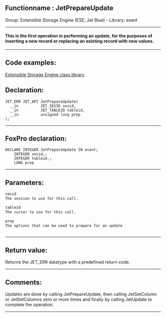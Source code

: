 <link rel="stylesheet" type="text/css" href="../../css/win32api.css">  
<link rel="stylesheet" href="https://cdnjs.cloudflare.com/ajax/libs/font-awesome/4.7.0/css/font-awesome.min.css">

## Functionname : JetPrepareUpdate
Group: Extensible Storage Engine (ESE, Jet Blue) - Library: esent    
***  


#### This is the first operation in performing an update, for the purposes of inserting a new record or replacing an existing record with new values.
***  


## Code examples:
[Extensible Storage Engine class library](../../samples/sample_532.md)  

## Declaration:
```foxpro  
JET_ERR JET_API JetPrepareUpdate(
  __in          JET_SESID sesid,
  __in          JET_TABLEID tableid,
  __in          unsigned long prep
);  
```  
***  


## FoxPro declaration:
```foxpro  
DECLARE INTEGER JetPrepareUpdate IN esent;
	INTEGER sesid,;
	INTEGER tableid,;
	LONG prep  
```  
***  


## Parameters:
```txt  
sesid
The session to use for this call.

tableid
The cursor to use for this call.

prep
The options that can be used to prepare for an update
  
```  
***  


## Return value:
Returns the JET_ERR datatype with a predefined return code.   
***  


## Comments:
 Updates are done by calling JetPrepareUpdate, then calling JetSetColumn or JetSetColumns zero or more times and finally by calling JetUpdate to complete the operation.  
  
***  

